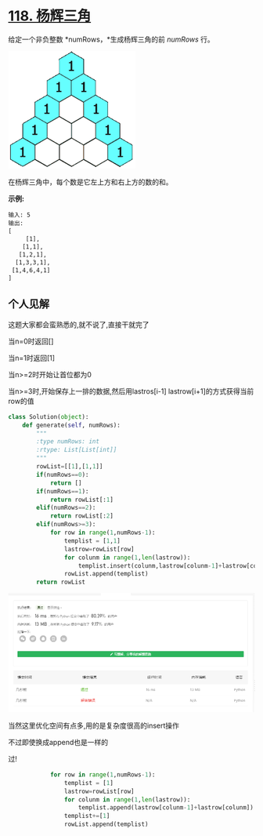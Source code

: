 # [118. 杨辉三角](https://leetcode-cn.com/problems/pascals-triangle/)

给定一个非负整数 *numRows，*生成杨辉三角的前 *numRows* 行。

![img](img/PascalTriangleAnimated2.gif)

在杨辉三角中，每个数是它左上方和右上方的数的和。

**示例:**

```
输入: 5
输出:
[
     [1],
    [1,1],
   [1,2,1],
  [1,3,3,1],
 [1,4,6,4,1]
]
```

## 个人见解

这题大家都会蛮熟悉的,就不说了,直接干就完了

当n=0时返回[]

当n=1时返回[1]

当n>=2时开始让首位都为0

当n>=3时,开始保存上一排的数据,然后用lastros[i-1] lastrow[i+1]的方式获得当前row的值

```python 
class Solution(object):
    def generate(self, numRows):
        """
        :type numRows: int
        :rtype: List[List[int]]
        """
        rowList=[[1],[1,1]]
        if(numRows==0):
            return []
        if(numRows==1):
            return rowList[:1]
        elif(numRows==2):
            return rowList[:2]
        elif(numRows>=3):
            for row in range(1,numRows-1):
                templist = [1,1]
                lastrow=rowList[row]
                for colunm in range(1,len(lastrow)):
                    templist.insert(colunm,lastrow[colunm-1]+lastrow[colunm])
                rowList.append(templist)
        return rowList
```

![1604220477669](img/1604220477669.png)

当然这里优化空间有点多,用的是复杂度很高的insert操作

不过即使换成append也是一样的

过!

```python
            for row in range(1,numRows-1):
                templist = [1]
                lastrow=rowList[row]
                for colunm in range(1,len(lastrow)):
                    templist.append(lastrow[colunm-1]+lastrow[colunm])
                templist+=[1]
                rowList.append(templist)
```

